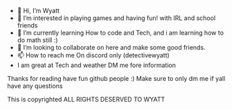 - 👋 Hi, I’m Wyatt
- 👀 I’m interested in playing games and having fun! with IRL and school friends
- 🌱 I’m currently learning How to code and Tech, and i am learning how to do math still :)
- 💞️ I’m looking to collaborate on here and make some good friends.
- 📫 How to reach me On discord only (detectivewyatt)
- I am great at Tech and weather DM me fore information
<!---
ewlance/ewlance is a ✨ special ✨ repository because its `README.md` (this file) appears on your GitHub profile.
You can click the Preview link to take a look at your changes.
--->
Thanks for reading have fun github people :) Make sure to only dm me if yall have any questions



This is copyrighted ALL RIGHTS DESERVED TO WYATT
